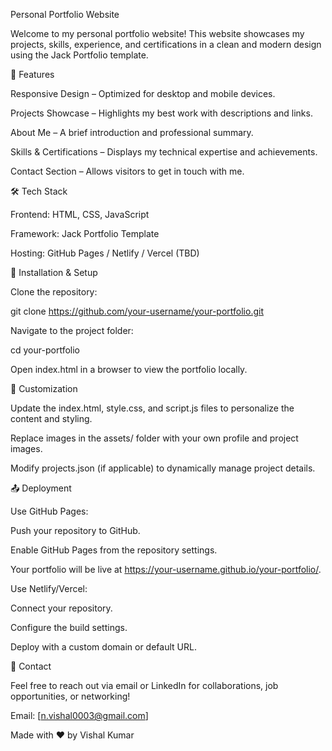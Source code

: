 Personal Portfolio Website

Welcome to my personal portfolio website! This website showcases my projects, skills, experience, and certifications in a clean and modern design using the Jack Portfolio template.

🚀 Features

Responsive Design – Optimized for desktop and mobile devices.

Projects Showcase – Highlights my best work with descriptions and links.

About Me – A brief introduction and professional summary.

Skills & Certifications – Displays my technical expertise and achievements.

Contact Section – Allows visitors to get in touch with me.

🛠️ Tech Stack

Frontend: HTML, CSS, JavaScript

Framework: Jack Portfolio Template

Hosting: GitHub Pages / Netlify / Vercel (TBD)

📂 Installation & Setup

Clone the repository:

git clone https://github.com/your-username/your-portfolio.git

Navigate to the project folder:

cd your-portfolio

Open index.html in a browser to view the portfolio locally.

📌 Customization

Update the index.html, style.css, and script.js files to personalize the content and styling.

Replace images in the assets/ folder with your own profile and project images.

Modify projects.json (if applicable) to dynamically manage project details.

📤 Deployment

Use GitHub Pages:

Push your repository to GitHub.

Enable GitHub Pages from the repository settings.

Your portfolio will be live at https://your-username.github.io/your-portfolio/.

Use Netlify/Vercel:

Connect your repository.

Configure the build settings.

Deploy with a custom domain or default URL.

📧 Contact

Feel free to reach out via email or LinkedIn for collaborations, job opportunities, or networking!

Email: [n.vishal0003@gmail.com]

Made with ❤️ by Vishal Kumar
